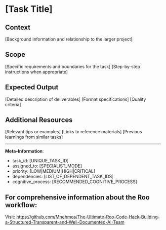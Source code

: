# [Task Title]

## Context
[Background information and relationship to the larger project]

## Scope
[Specific requirements and boundaries for the task]
[Step-by-step instructions when appropriate]

## Expected Output
[Detailed description of deliverables]
[Format specifications]
[Quality criteria]

## Additional Resources
[Relevant tips or examples]
[Links to reference materials]
[Previous learnings from similar tasks]

---

**Meta-Information**:
- task_id: [UNIQUE_TASK_ID]
- assigned_to: [SPECIALIST_MODE]
- priority: [LOW|MEDIUM|HIGH|CRITICAL]
- dependencies: [LIST_OF_DEPENDENT_TASK_IDS]
- cognitive_process: [RECOMMENDED_COGNITIVE_PROCESS]

## For comprehensive information about the Roo workflow:
Visit: https://github.com/Mnehmos/The-Ultimate-Roo-Code-Hack-Building-a-Structured-Transparent-and-Well-Documented-AI-Team
